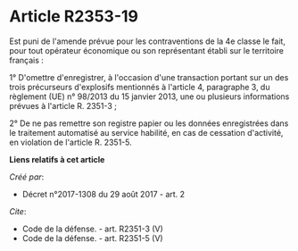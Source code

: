 # Article R2353-19

Est puni de l'amende prévue pour les contraventions de la 4e classe le fait, pour tout opérateur économique ou son
représentant établi sur le territoire français : 

1° D'omettre d'enregistrer, à l'occasion d'une transaction portant sur un des trois précurseurs d'explosifs mentionnés à
l'article 4, paragraphe 3, du règlement (UE) n° 98/2013 du 15 janvier 2013, une ou plusieurs informations prévues à l'article
R. 2351-3 ; 

2° De ne pas remettre son registre papier ou les données enregistrées dans le traitement automatisé au service habilité, en
cas de cessation d'activité, en violation de l'article R. 2351-5.

**Liens relatifs à cet article**

_Créé par_:

  - Décret n°2017-1308 du 29 août 2017 - art. 2

_Cite_:

  - Code de la défense. - art. R2351-3 (V)
  - Code de la défense. - art. R2351-5 (V)
